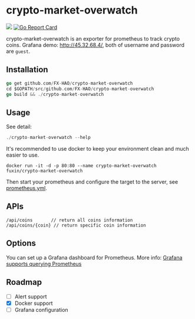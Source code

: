 # crypto-market-overwatch

[![](https://images.microbadger.com/badges/image/fuxin/crypto-market-overwatch.svg)](https://microbadger.com/images/fuxin/crypto-market-overwatch "Get your own image badge on microbadger.com")
[![Go Report Card](https://goreportcard.com/badge/github.com/FX-HAO/crypto-market-overwatch)](https://goreportcard.com/report/github.com/FX-HAO/crypto-market-overwatch)

crypto-market-overwatch is an exporter for prometheus to track crypto coins. Grafana demo: http://45.32.68.4/, both of username and password are `guest`.

## Installation

```go
go get github.com/FX-HAO/crypto-market-overwatch
cd $GOPATH/src/github.com/FX-HAO/crypto-market-overwatch
go build && ./crypto-market-overwatch
```

## Usage

See detail: 

```go
./crypto-market-overwatch --help
```

It's recommended to use docker to keep your environment clean and much easier to use.

```
docker run -it -d -p 80:80 --name crypto-market-overwatch fuxin/crypto-market-overwatch
```

Then start your prometheus and configure the target to the server, see [prometheus.yml](https://github.com/FX-HAO/crypto-market-overwatch/blob/master/prometheus/prometheus.yml).

## APIs

```
/api/coins       // return all coins information
/api/coins/{coin} // return specific coin information
```

## Options

You can set up a Grafana dashboard for Prometheus. More info: [Grafana supports querying Prometheus](https://prometheus.io/docs/visualization/grafana/)

## Roadmap

- [ ] Alert support
- [x] Docker support
- [ ] Grafana configuration
